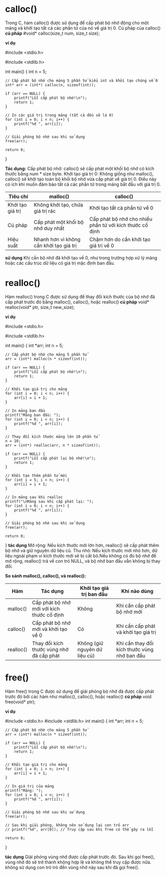  # calloc()
Trong C, hàm calloc() được sử dụng để cấp phát bộ nhớ động cho một mảng và khởi tạo tất cả các phần tử của nó về giá trị 0. Cú pháp của calloc()
**cú pháp** 
#void* calloc(size_t num, size_t size);

**ví dụ** 

#include <stdio.h>

#include <stdlib.h>

int main() {
    int n = 5;
    
    // Cấp phát bộ nhớ cho mảng 5 phần tử kiểu int và khởi tạo chúng về 0
    int* arr = (int*) calloc(n, sizeof(int));
    
    if (arr == NULL) {
        printf("Lỗi cấp phát bộ nhớ!\n");
        return 1;
    }

    // In các giá trị trong mảng (tất cả đều sẽ là 0)
    for (int i = 0; i < n; i++) {
        printf("%d ", arr[i]);
    }
    
    // Giải phóng bộ nhớ sau khi sử dụng
    free(arr);
    
    return 0;
}

**Tác dụng:**
Cấp phát bộ nhớ: calloc() sẽ cấp phát một khối bộ nhớ có kích thước bằng num * size byte.
Khởi tạo giá trị 0: Không giống như malloc(), calloc() sẽ khởi tạo toàn bộ khối bộ nhớ vừa cấp phát về giá trị 0. Điều này có ích khi muốn 
đảm bảo tất cả các phần tử trong mảng bắt đầu với giá trị 0.

|Tiêu chí |        malloc()                           |             calloc()         |
|--------------                                      |-------                        |  ------
| Khởi tạo giá trị | Không khởi tạo, chứa giá trị rác | Khởi tạo tất cả phần tử về 0 |
| Cú pháp          | Cấp phát một khối bộ nhớ duy nhất | Cấp phát bộ nhớ cho nhiều phần tử với kích thước cố định | 
| Hiệu suất  | Nhanh hơn vì không cần khởi tạo giá trị | Chậm hơn do cần khởi tạo giá trị về 0 |

**sử dụng**
 Khi cần bộ nhớ đã khởi tạo về 0, như trong trường hợp xử lý mảng hoặc các cấu trúc dữ liệu có giá trị mặc định ban đầu.
 
 # realloc()
 Hàm realloc() trong C được sử dụng để thay đổi kích thước của bộ nhớ đã cấp phát trước đó bằng malloc(), calloc(), hoặc realloc()
 **cú pháp**
 void* realloc(void* ptr, size_t new_size);
 
 **ví dụ**
 
#include <stdio.h>

#include <stdlib.h>

int main() {
    int *arr;
    int n = 5;

    // Cấp phát bộ nhớ cho mảng 5 phần tử
    arr = (int*) malloc(n * sizeof(int));

    if (arr == NULL) {
        printf("Lỗi cấp phát bộ nhớ!\n");
        return 1;
    }

    // Khởi tạo giá trị cho mảng
    for (int i = 0; i < n; i++) {
        arr[i] = i + 1;
    }

    // In mảng ban đầu
    printf("Mảng ban đầu: ");
    for (int i = 0; i < n; i++) {
        printf("%d ", arr[i]);
    }

    // Thay đổi kích thước mảng lên 10 phần tử
    n = 10;
    arr = (int*) realloc(arr, n * sizeof(int));

    if (arr == NULL) {
        printf("Lỗi cấp phát lại bộ nhớ!\n");
        return 1;
    }

    // Khởi tạo thêm phần tử mới
    for (int i = 5; i < n; i++) {
        arr[i] = i + 1;
    }

    // In mảng sau khi realloc
    printf("\nMảng sau khi cấp phát lại: ");
    for (int i = 0; i < n; i++) {
        printf("%d ", arr[i]);
    }

    // Giải phóng bộ nhớ sau khi sử dụng
    free(arr);

    return 0;
}
**tác dụng**
Mở rộng: Nếu kích thước mới lớn hơn, realloc() sẽ cấp phát thêm bộ nhớ và giữ nguyên dữ liệu cũ.
Thu nhỏ: Nếu kích thước mới nhỏ hơn, dữ liệu ngoài phạm vi kích thước mới sẽ bị cắt bỏ.Nếu không có đủ bộ nhớ để mở rộng, realloc() trả về con trỏ NULL,
và bộ nhớ ban đầu vẫn không bị thay đổi.

**So sánh malloc(), calloc(), và realloc():**

| Hàm | Tác dụng |Khởi tạo giá trị ban đầu| Khi nào dùng |
|--------------                                        |-------                   |------                            |-------|
| malloc()| Cấp phát bộ nhớ mới với kích thước cố định |          Không           | Khi cần cấp phát bộ nhớ mới      | 
| calloc() |Cấp phát bộ nhớ mới và khởi tạo về 0       |           Có             | Khi cần cấp phát và khởi tạo giá trị| 
|realloc() | Thay đổi kích thước vùng nhớ đã cấp phát  | Không (giữ nguyên dữ liệu cũ) | Khi cần thay đổi kích thước vùng nhớ ban đầu| 

# free()
Hàm free() trong C được sử dụng để giải phóng bộ nhớ đã được cấp phát trước đó bởi các hàm như malloc(), calloc(), hoặc realloc()
**cú pháp**
void free(void* ptr);

**ví dụ**

#include <stdio.h>
#include <stdlib.h>
int main() {
    int *arr;
    int n = 5;

    // Cấp phát bộ nhớ cho mảng 5 phần tử
    arr = (int*) malloc(n * sizeof(int));

    if (arr == NULL) {
        printf("Lỗi cấp phát bộ nhớ!\n");
        return 1;
    }

    // Khởi tạo giá trị cho mảng
    for (int i = 0; i < n; i++) {
        arr[i] = i + 1;
    }

    // In giá trị của mảng
    printf("Mảng: ");
    for (int i = 0; i < n; i++) {
        printf("%d ", arr[i]);
    }

    // Giải phóng bộ nhớ sau khi sử dụng
    free(arr);

    // Sau khi giải phóng, không nên sử dụng lại con trỏ arr
    // printf("%d", arr[0]); // Truy cập sau khi free có thể gây ra lỗi

    return 0;
}

**tác dụng**
Giải phóng vùng nhớ được cấp phát trước đó. Sau khi gọi free(), vùng nhớ đó sẽ trở thành không hợp lệ và không thể truy cập được nữa. không sử dụng 
con trỏ trỏ đến vùng nhớ này sau khi đã gọi free().








